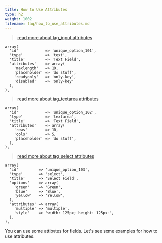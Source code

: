 ```yaml
---
title: How to Use Attributes
type: h2
weight: 1002
filename: faq/how_to_use_attributes.md
---
```


> [read more about tag_input attributes](http://www.w3schools.com/tags/tag_input.asp)

```php?start_inline=1
array(
  'id'            => 'unique_option_101',
  'type'          => 'text',
  'title'         => 'Text Field',
  'attributes'    => array(
    'maxlength'   => 10,
    'placeholder' => 'do stuff',
    'readyonly'   => 'only-key',
    'disabled'    => 'only-key'
  ),
),
```

> [read more about tag_textarea attributes](http://www.w3schools.com/tags/tag_textarea.asp)

```php?start_inline=1
array(
  'id'            => 'unique_option_102',
  'type'          => 'textarea',
  'title'         => 'Text Field',
  'attributes'    => array(
    'rows'        => 10,
    'cols'        => 5,
    'placeholder' => 'do stuff',
  ),
),
```

> [read more about tag_select attributes](http://www.w3schools.com/tags/tag_select.asp)

```php?start_inline=1
array(
  'id'         => 'unique_option_103',
  'type'       => 'select',
  'title'      => 'Select Field',
  'options'    => array(
    'green'    => 'Green',
    'blue'     => 'Blue',
    'yellow'   => 'Yellow',
  ),
  'attributes' => array(
    'multiple' => 'multiple',
    'style'    => 'width: 125px; height: 125px;',
  ),
),
```

You can use some attibutes for fields. Let's see some examples for how to use attributes.
